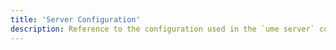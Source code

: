 ```yaml
---
title: 'Server Configuration'
description: Reference to the configuration used in the `ume server` command
---
```


